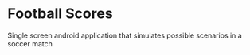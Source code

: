 # Football Scores

Single screen android application that simulates possible scenarios in a soccer match